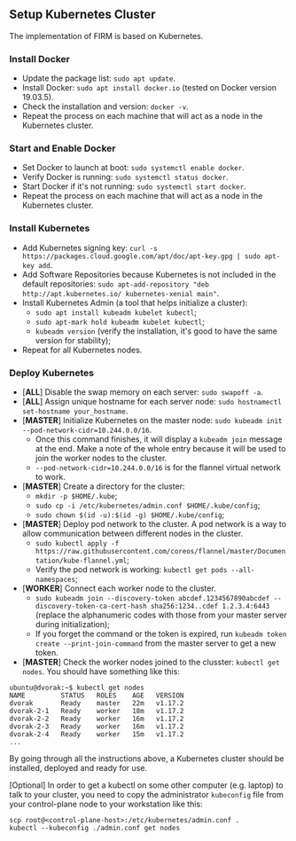 ## Setup Kubernetes Cluster

The implementation of FIRM is based on Kubernetes.

### Install Docker

- Update the package list: `sudo apt update`.
- Install Docker: `sudo apt install docker.io` (tested on Docker version 19.03.5).
- Check the installation and version: `docker -v`.
- Repeat the process on each machine that will act as a node in the Kubernetes cluster.

### Start and Enable Docker

- Set Docker to launch at boot: `sudo systemctl enable docker`.
- Verify Docker is running: `sudo systemctl status docker`.
- Start Docker if it's not running: `sudo systemctl start docker`.
- Repeat the process on each machine that will act as a node in the Kubernetes cluster.

### Install Kubernetes

- Add Kubernetes signing key: `curl -s https://packages.cloud.google.com/apt/doc/apt-key.gpg | sudo apt-key add`.
- Add Software Repositories because Kubernetes is not included in the default repositories: `sudo apt-add-repository "deb http://apt.kubernetes.io/ kubernetes-xenial main"`.
- Install Kubernetes Admin (a tool that helps initialize a cluster):
    - `sudo apt install kubeadm kubelet kubectl`;
    - `sudo apt-mark hold kubeadm kubelet kubectl`;
    - `kubeadm version` (verify the installation, it's good to have the same version for stability);
- Repeat for all Kubernetes nodes.

### Deploy Kubernetes

- [**ALL**] Disable the swap memory on each server: `sudo swapoff -a`.
- [**ALL**] Assign unique hostname for each server node: `sudo hostnamectl set-hostname your_hostname`.
- [**MASTER**] Initialize Kubernetes on the master node: `sudo kubeadm init --pod-network-cidr=10.244.0.0/16`.
    - Once this command finishes, it will display a `kubeadm join` message at the end. Make a note of the whole entry because it will be used to join the worker nodes to the cluster.
    - `--pod-network-cidr=10.244.0.0/16` is for the flannel virtual network to work.
- [**MASTER**] Create a directory for the cluster:
    - `mkdir -p $HOME/.kube`;
    - `sudo cp -i /etc/kubernetes/admin.conf $HOME/.kube/config`;
    - `sudo chown $(id -u):$(id -g) $HOME/.kube/config`;
- [**MASTER**] Deploy pod network to the cluster. A pod network is a way to allow communication between different nodes in the cluster.
    - `sudo kubectl apply -f https://raw.githubusercontent.com/coreos/flannel/master/Documentation/kube-flannel.yml`;
    - Verify the pod network is working: `kubectl get pods --all-namespaces`;
- [**WORKER**] Connect each worker node to the cluster.
    - `sudo kubeadm join --discovery-token abcdef.1234567890abcdef --discovery-token-ca-cert-hash sha256:1234..cdef 1.2.3.4:6443` (replace the alphanumeric codes with those from your master server during initialization);
    - If you forget the command or the token is expired, run `kubeadm token create --print-join-command` from the master server to get a new token.
- [**MASTER**] Check the worker nodes joined to the clusster: `kubectl get nodes`. You should have something like this:

```
ubuntu@dvorak:~$ kubectl get nodes
NAME         STATUS   ROLES    AGE   VERSION
dvorak       Ready    master   22m   v1.17.2
dvorak-2-1   Ready    worker   18m   v1.17.2
dvorak-2-2   Ready    worker   16m   v1.17.2
dvorak-2-3   Ready    worker   16m   v1.17.2
dvorak-2-4   Ready    worker   15m   v1.17.2
...
```

By going through all the instructions above, a Kubernetes cluster should be installed, deployed and ready for use.

[Optional] In order to get a kubectl on some other computer (e.g. laptop) to talk to your cluster, you need to copy the administrator `kubeconfig` file from your control-plane node to your workstation like this:

```
scp root@<control-plane-host>:/etc/kubernetes/admin.conf .
kubectl --kubeconfig ./admin.conf get nodes
```
